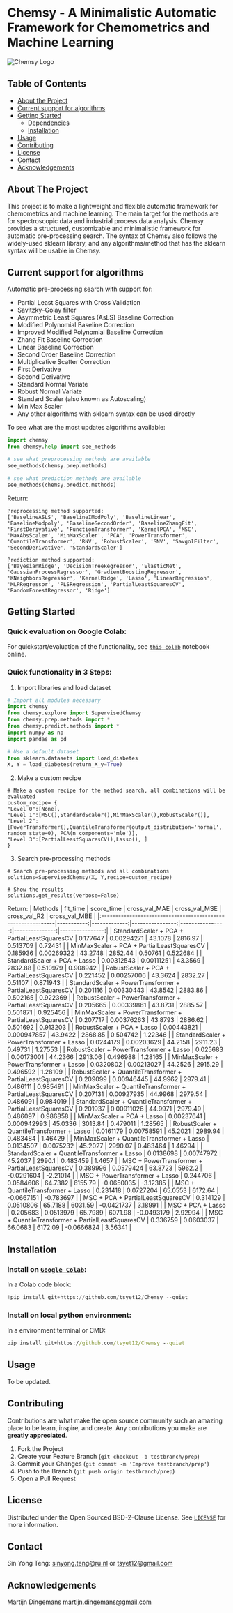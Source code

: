 # Chemsy - A Minimalistic Automatic Framework for Chemometrics and Machine Learning

![Chemsy Logo](https://github.com/tsyet12/Chemsy/blob/d46d0f8c1ab0b372b4684937d478ca6deaeba341/misc/wlogo.jpg)


<!-- TABLE OF CONTENTS -->
## Table of Contents

* [About the Project](#about-the-project)
* [Current support for algorithms](#current-support-for-algorithms)
* [Getting Started](#getting-started)
  * [Dependencies](#dependencies)
  * [Installation](#installation)
* [Usage](#usage)
* [Contributing](#contributing)
* [License](#license)
* [Contact](#contact)
* [Acknowledgements](#acknowledgements)


<!-- ABOUT THE PROJECT -->
## About The Project
This project is to make a lightweight and flexible automatic framework for chemometrics and machine learning. The main target for the methods are for spectroscopic data and industrial process data analysis. Chemsy provides a structured, customizable and minimalistic framework for automatic pre-processing search. The syntax of Chemsy also follows the widely-used sklearn library, and any algorithms/method that has the sklearn syntax will be usable in Chemsy.

## Current support for algorithms

Automatic pre-processing search with support for:
- Partial Least Squares with Cross Validation
- Savitzky–Golay filter
- Asymmetric Least Squares (AsLS) Baseline Correction
- Modified Polynomial Baseline Correction
- Improved Modified Polynomial Baseline Correction
- Zhang Fit Baseline Correction
- Linear Baseline Correction
- Second Order Baseline Correction
- Multiplicative Scatter Correction
- First Derivative
- Second Derivative
- Standard Normal Variate
- Robust Normal Variate
- Standard Scaler (also known as Autoscaling)
- Min Max Scaler
- Any other algorithms with sklearn syntax can be used directly

To see what are the most updates algorithms available:
```python
import chemsy
from chemsy.help import see_methods

# see what preprocessing methods are available
see_methods(chemsy.prep.methods)

# see what prediction methods are available
see_methods(chemsy.predict.methods)
```
Return:
```
Preprocessing method supported:
['BaselineASLS', 'BaselineIModPoly', 'BaselineLinear', 'BaselineModpoly', 'BaselineSecondOrder', 'BaselineZhangFit', 'FirstDerivative', 'FunctionTransformer', 'KernelPCA', 'MSC', 'MaxAbsScaler', 'MinMaxScaler', 'PCA', 'PowerTransformer', 'QuantileTransformer', 'RNV', 'RobustScaler', 'SNV', 'SavgolFilter', 'SecondDerivative', 'StandardScaler']

Prediction method supported:
['BayesianRidge', 'DecisionTreeRegressor', 'ElasticNet', 'GaussianProcessRegressor', 'GradientBoostingRegressor', 'KNeighborsRegressor', 'KernelRidge', 'Lasso', 'LinearRegression', 'MLPRegressor', 'PLSRegression', 'PartialLeastSquaresCV', 'RandomForestRegressor', 'Ridge']

```


<!-- GETTING STARTED -->
## Getting Started

### Quick evaluation on Google Colab:
For quickstart/evaluation of the functionality, see [`this colab`](https://colab.research.google.com/drive/19_nPiAOQN9o5kxnXBjYqDvgEGhbZGD2K?usp=sharing) notebook online.

### Quick functionality in 3 Steps:

1. Import libraries and load dataset
```python
# Import all modules necessary 
import chemsy
from chemsy.explore import SupervisedChemsy
from chemsy.prep.methods import *
from chemsy.predict.methods import *
import numpy as np
import pandas as pd

# Use a default dataset
from sklearn.datasets import load_diabetes
X, Y = load_diabetes(return_X_y=True)
```

2. Make a custom recipe
```
# Make a custom recipe for the method search, all combinations will be evaluated
custom_recipe= {
"Level 0":[None],
"Level 1":[MSC(),StandardScaler(),MinMaxScaler(),RobustScaler()],
"Level 2":[PowerTransformer(),QuantileTransformer(output_distribution='normal', random_state=0), PCA(n_components='mle')],
"Level 3":[PartialLeastSquaresCV(),Lasso(), ]
}
```

3. Search pre-processing methods 
```
# Search pre-processing methods and all combinations
solutions=SupervisedChemsy(X, Y,recipe=custom_recipe)

# Show the results
solutions.get_results(verbose=False)
```
Return:
| Methods                                                      |   fit_time |   score_time |   cross_val_MAE |   cross_val_MSE |   cross_val_R2 |   cross_val_MBE |
|:-------------------------------------------------------------|-----------:|-------------:|----------------:|----------------:|---------------:|----------------:|
| StandardScaler + PCA + PartialLeastSquaresCV                 | 0.177647   |  0.00294271  |         43.1078 |         2816.97 |      0.513709  |        0.72431  |
| MinMaxScaler + PCA + PartialLeastSquaresCV                   | 0.185936   |  0.00269322  |         43.2748 |         2852.44 |      0.50761   |        0.522684 |
| StandardScaler + PCA + Lasso                                 | 0.00312543 |  0.00111251  |         43.3569 |         2832.88 |      0.510979  |        0.908942 |
| RobustScaler + PCA + PartialLeastSquaresCV                   | 0.221452   |  0.00257006  |         43.3624 |         2832.27 |      0.51107   |        0.871943 |
| StandardScaler + PowerTransformer + PartialLeastSquaresCV    | 0.201116   |  0.00330443  |         43.8542 |         2883.86 |      0.502165  |        0.922369 |
| RobustScaler + PowerTransformer + PartialLeastSquaresCV      | 0.205665   |  0.00339861  |         43.8731 |         2885.57 |      0.501871  |        0.925456 |
| MinMaxScaler + PowerTransformer + PartialLeastSquaresCV      | 0.207717   |  0.00376263  |         43.8793 |         2886.62 |      0.501692  |        0.913203 |
| RobustScaler + PCA + Lasso                                   | 0.00443821 |  0.000947857 |         43.9422 |         2868.85 |      0.504742  |        1.22346  |
| StandardScaler + PowerTransformer + Lasso                    | 0.0244179  |  0.00203629  |         44.2158 |         2911.23 |      0.49731   |        1.27553  |
| RobustScaler + PowerTransformer + Lasso                      | 0.025683   |  0.00173001  |         44.2366 |         2913.06 |      0.496988  |        1.28165  |
| MinMaxScaler + PowerTransformer + Lasso                      | 0.0320802  |  0.00213027  |         44.2526 |         2915.29 |      0.496592  |        1.28109  |
| RobustScaler + QuantileTransformer + PartialLeastSquaresCV   | 0.209099   |  0.00946445  |         44.9962 |         2979.41 |      0.486111  |        0.985491 |
| MinMaxScaler + QuantileTransformer + PartialLeastSquaresCV   | 0.207131   |  0.00927935  |         44.9968 |         2979.54 |      0.486091  |        0.984019 |
| StandardScaler + QuantileTransformer + PartialLeastSquaresCV | 0.201937   |  0.00911026  |         44.9971 |         2979.49 |      0.486097  |        0.986858 |
| MinMaxScaler + PCA + Lasso                                   | 0.00237641 |  0.000942993 |         45.0336 |         3013.84 |      0.479011  |        1.28565  |
| RobustScaler + QuantileTransformer + Lasso                   | 0.0161179  |  0.00758591  |         45.2021 |         2989.94 |      0.483484  |        1.46429  |
| MinMaxScaler + QuantileTransformer + Lasso                   | 0.0134507  |  0.0075232   |         45.2027 |         2990.07 |      0.483464  |        1.46294  |
| StandardScaler + QuantileTransformer + Lasso                 | 0.0138698  |  0.00747972  |         45.2037 |         2990.1  |      0.483459  |        1.4657   |
| MSC + PowerTransformer + PartialLeastSquaresCV               | 0.389996   |  0.0579424   |         63.8723 |         5962.2  |     -0.0291604 |       -2.21014  |
| MSC + PowerTransformer + Lasso                               | 0.244706   |  0.0584606   |         64.7382 |         6155.79 |     -0.0650035 |       -3.12385  |
| MSC + QuantileTransformer + Lasso                            | 0.231418   |  0.0727204   |         65.0553 |         6172.64 |     -0.0667151 |       -0.783697 |
| MSC + PCA + PartialLeastSquaresCV                            | 0.314129   |  0.0510806   |         65.7188 |         6031.59 |     -0.0421737 |        3.18991  |
| MSC + PCA + Lasso                                            | 0.205683   |  0.0513979   |         65.7989 |         6071.98 |     -0.0493179 |        2.92994  |
| MSC + QuantileTransformer + PartialLeastSquaresCV            | 0.336759   |  0.0603037   |         66.0683 |         6172.09 |     -0.0666824 |        3.56341  |


## Installation

### Install on [`Google Colab`](https://colab.research.google.com):
In a Colab code block:
```python
!pip install git+https://github.com/tsyet12/Chemsy --quiet
```


### Install on local python environment:
In a environment terminal or CMD:
```bat
pip install git+https://github.com/tsyet12/Chemsy --quiet
```


<!-- USAGE EXAMPLES -->
## Usage

To be updated.


<!-- CONTRIBUTING -->
## Contributing

Contributions are what make the open source community such an amazing place to be learn, inspire, and create. Any contributions you make are **greatly appreciated**.

1. Fork the Project
2. Create your Feature Branch (`git checkout -b testbranch/prep`)
3. Commit your Changes (`git commit -m 'Improve testbranch/prep'`)
4. Push to the Branch (`git push origin testbranch/prep`)
5. Open a Pull Request


<!-- LICENSE -->
## License

Distributed under the Open Sourced BSD-2-Clause License. See [`LICENSE`](https://github.com/tsyet12/Chemsy/blob/main/LICENSE) for more information.



<!-- CONTACT -->
## Contact

Sin Yong Teng: sinyong.teng@ru.nl or tsyet12@gmail.com


<!-- ACKNOWLEDGEMENTS -->
## Acknowledgements
Martijn Dingemans martijn.dingemans@gmail.com
